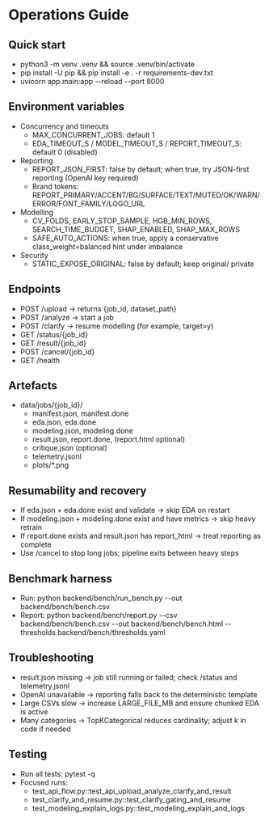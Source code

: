 # Operations Guide

## Quick start
- python3 -m venv .venv && source .venv/bin/activate
- pip install -U pip && pip install -e . -r requirements-dev.txt
- uvicorn app.main:app --reload --port 8000

## Environment variables
- Concurrency and timeouts
  - MAX_CONCURRENT_JOBS: default 1
  - EDA_TIMEOUT_S / MODEL_TIMEOUT_S / REPORT_TIMEOUT_S: default 0 (disabled)
- Reporting
  - REPORT_JSON_FIRST: false by default; when true, try JSON-first reporting (OpenAI key required)
  - Brand tokens: REPORT_PRIMARY/ACCENT/BG/SURFACE/TEXT/MUTED/OK/WARN/ERROR/FONT_FAMILY/LOGO_URL
- Modelling
  - CV_FOLDS, EARLY_STOP_SAMPLE, HGB_MIN_ROWS, SEARCH_TIME_BUDGET, SHAP_ENABLED, SHAP_MAX_ROWS
  - SAFE_AUTO_ACTIONS: when true, apply a conservative class_weight=balanced hint under imbalance
- Security
  - STATIC_EXPOSE_ORIGINAL: false by default; keep original/ private

## Endpoints
- POST /upload → returns {job_id, dataset_path}
- POST /analyze → start a job
- POST /clarify → resume modelling (for example, target=y)
- GET /status/{job_id}
- GET /result/{job_id}
- POST /cancel/{job_id}
- GET /health

## Artefacts
- data/jobs/{job_id}/
  - manifest.json, manifest.done
  - eda.json, eda.done
  - modeling.json, modeling.done
  - result.json, report.done, (report.html optional)
  - critique.json (optional)
  - telemetry.jsonl
  - plots/*.png

## Resumability and recovery
- If eda.json + eda.done exist and validate → skip EDA on restart
- If modeling.json + modeling.done exist and have metrics → skip heavy retrain
- If report.done exists and result.json has report_html → treat reporting as complete
- Use /cancel to stop long jobs; pipeline exits between heavy steps

## Benchmark harness
- Run: python backend/bench/run_bench.py --out backend/bench/bench.csv
- Report: python backend/bench/report.py --csv backend/bench/bench.csv --out backend/bench/bench.html --thresholds backend/bench/thresholds.yaml

## Troubleshooting
- result.json missing → job still running or failed; check /status and telemetry.jsonl
- OpenAI unavailable → reporting falls back to the deterministic template
- Large CSVs slow → increase LARGE_FILE_MB and ensure chunked EDA is active
- Many categories → TopKCategorical reduces cardinality; adjust k in code if needed

## Testing
- Run all tests: pytest -q
- Focused runs:
  - test_api_flow.py::test_api_upload_analyze_clarify_and_result
  - test_clarify_and_resume.py::test_clarify_gating_and_resume
  - test_modeling_explain_logs.py::test_modeling_explain_and_logs
